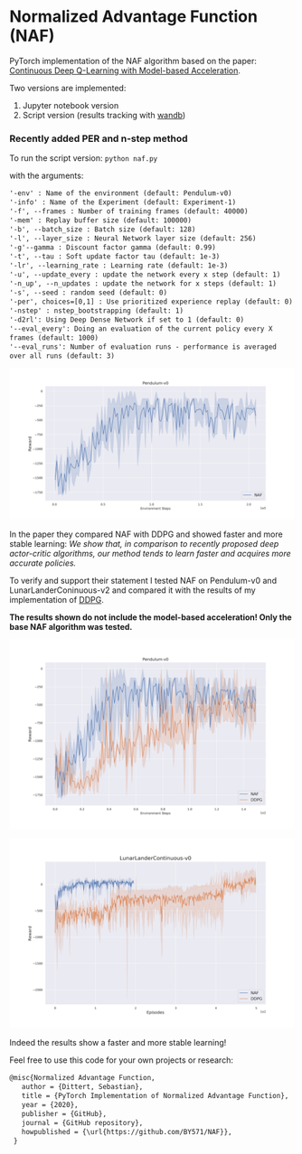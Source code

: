 
# Normalized Advantage Function (NAF)

PyTorch implementation of the NAF algorithm based on the paper: [Continuous Deep Q-Learning with Model-based Acceleration](https://arxiv.org/abs/1603.00748).

Two versions are implemented: 
1. Jupyter notebook version
2. Script version (results tracking with [wandb](www.wandb.com))

### Recently added PER and n-step method

To run the script version: `python naf.py` 

with the arguments:

    '-env' : Name of the environment (default: Pendulum-v0)
    '-info' : Name of the Experiment (default: Experiment-1)
    '-f', --frames : Number of training frames (default: 40000)   
    '-mem' : Replay buffer size (default: 100000)
    '-b', --batch_size : Batch size (default: 128)
    '-l', --layer_size : Neural Network layer size (default: 256)
    '-g'--gamma : Discount factor gamma (default: 0.99)
    '-t', --tau : Soft update factor tau (default: 1e-3)
    '-lr', --learning_rate : Learning rate (default: 1e-3)
    '-u', --update_every : update the network every x step (default: 1)
    '-n_up', --n_updates : update the network for x steps (default: 1)
    '-s', --seed : random seed (default: 0)
    '-per', choices=[0,1] : Use prioritized experience replay (default: 0)
    '-nstep' : nstep_bootstrapping (default: 1)
    '-d2rl': Using Deep Dense Network if set to 1 (default: 0)
    '--eval_every': Doing an evaluation of the current policy every X frames (default: 1000)
    '--eval_runs': Number of evaluation runs - performance is averaged over all runs (default: 3)



![alttext](/imgs/NAF.png)

In the paper they compared NAF with DDPG and showed faster and more stable learning:  *We show that, in comparison to recently proposed deep actor-critic algorithms, our method tends to learn faster and acquires more accurate policies.*

To verify and support their statement I tested NAF on Pendulum-v0 and LunarLanderConinuous-v2 and compared it with the results of my implementation of [DDPG](https://github.com/BY571/DDPG).

**The results shown do not include the model-based acceleration! Only the base NAF algorithm was tested.**

![alttext](/imgs/NAF_vs_DDPG.png)

![alttext](/imgs/NAF_vs_DDPG_LL_.png)

Indeed the results show a faster and more stable learning!


Feel free to use this code for your own projects or research:

 ```
@misc{Normalized Advantage Function,
    author = {Dittert, Sebastian},
    title = {PyTorch Implementation of Normalized Advantage Function},
    year = {2020},
    publisher = {GitHub},
    journal = {GitHub repository},
    howpublished = {\url{https://github.com/BY571/NAF}},
  }
  ```
